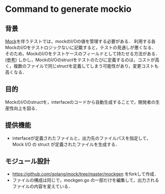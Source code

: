 # Command to generate mockio

## 背景
[Mock](https://github.com/golang/mock)を伴うテストでは，mockのI/Oの値を管理する必要がある．
利用する各MockのI/Oをテストロジックないに記載すると，テストの見通しが悪くなる．
そのため，MockのI/Oをテストケースのフィールドとして持たせる方法がある．([参考](https://devblog.thebase.in/entry/2018/12/04/110000))
しかし，MockのI/Oのstructをテストのたびに定義するのは，コストが高く，複数のファイルで同じstructを定義してしまう可能性があり，変更コストも高くなる．

## 目的
MockのI/Oのstructを，interfaceのコードから自動生成することで，開発者の生産性向上を図る．

## 提供機能
- interfaceが定義されたファイルと，出力先のファイルパスを指定して，Mock I/O の struct が定義されたファイルを生成する．

## モジュール設計
- https://github.com/golang/mock/tree/master/mockgen をforkして作成．
- ファイルの構成は同じで，mockgen.go の一部だけを編集して，出力されるファイルの内容を変えている．
